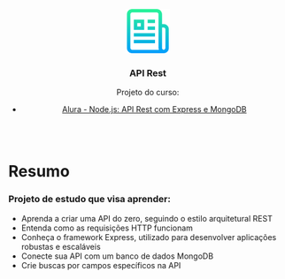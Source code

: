 <div align="center">

  <a href="https://github.com/joaotelesk/Projeto-aluroni/tree/main/src">
    <img src="./logo.png" alt="Logo" width="80" height="80">
  </a>

  <h3 align="center">API Rest</h3>

  <p align="center">
    Projeto do curso: 
    <ul>
    <li><a href="https://cursos.alura.com.br/course/nodejs-api-rest-express-mongodb">Alura - Node.js: API Rest com Express e MongoDB</a></li>
    </ul>
  </p>
</div>
<br><br>

# Resumo

<div>
<h3>Projeto de estudo que visa aprender:</h3>
<ul>
<li>Aprenda a criar uma API do zero, seguindo o estilo arquitetural REST
</li>
<li>Entenda como as requisições HTTP funcionam
</li>
<li>Conheça o framework Express, utilizado para desenvolver aplicações robustas e escaláveis
</li>
<li>Conecte sua API com um banco de dados MongoDB
</li>
<li>Crie buscas por campos específicos na API
</li>

</ul>
</div>

<br><br>

